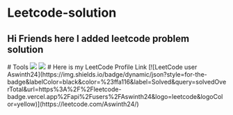 # Leetcode-solution
<h2>Hi Friends here I added leetcode problem solution</h2>
# Tools
<img src="https://img.shields.io/badge/Java-ED8B00?style=for-the-badge&logo=openjdk&logoColor=white">
<img src="https://img.shields.io/badge/C-00599C?style=for-the-badge&logo=c&logoColor=white">
# Here is my LeetCode Profile Link
[![LeetCode user Aswinth24](https://img.shields.io/badge/dynamic/json?style=for-the-badge&labelColor=black&color=%23ffa116&label=Solved&query=solvedOverTotal&url=https%3A%2F%2Fleetcode-badge.vercel.app%2Fapi%2Fusers%2FAswinth24&logo=leetcode&logoColor=yellow)](https://leetcode.com/Aswinth24/)
